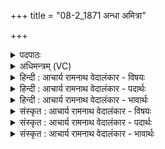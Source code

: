 +++
title = "08-2_1871 अन्धा अमित्रा"

+++
<details><summary>पदपाठः</summary>

अन्धाः꣢। अ꣣मित्राः। अ। मित्राः। भवत। अशीर्षाणः꣢। अ꣣। शीर्षाणः꣢। अ꣡ह꣢꣯यः। इ꣣व। ते꣡षा꣢꣯म्। वः꣣। अग्नि꣡नु꣢न्नानाम्। अ꣣ग्नि꣢। नु꣣न्नानाम्। इ꣡न्द्रः꣢꣯। ह꣣न्तु। व꣡रं꣢꣯वरम्। व꣡र꣢꣯म्। व꣣रम्। १८७१।
</details>

<details><summary>अधिमन्त्रम् (VC)</summary>

- संग्रामशिषः
- अप्रतिरथ ऐन्द्रः पायुर्भारद्वाजो वा
- अनुष्टुप्
- गान्धारः
</details>

<details><summary>हिन्दी : आचार्य रामनाथ वेदालंकार - विषयः</summary>

अगले मन्त्र में शत्रुओं को भर्त्सना दी जा रही है।
</details>

<details><summary>हिन्दी : आचार्य रामनाथ वेदालंकार - पदार्थः</summary>

पदार्थान्वयभाषाः -  हे (अमित्राः) आन्तरिक और बाह्य शत्रुओ ! तुम (अन्धाः) अन्धे और (अशीर्षाणः अहयः इव) फन-कटे साँपों के समान प्रभाव-रहित (भवत) हो जाओ। (अग्निनुन्नानां तेषां वः) अग्नि के समान ज्वलन्त दृढ सङ्कल्प से दूर किये हुए उन तुम शत्रुओं में से (वरं-वरम्) प्रधान-प्रधान को चुन-चुन कर (इन्द्रः) हमारा अन्तरात्मा (हन्तु) विनष्ट कर दे ॥२॥ यहाँ उपमालङ्कार है ॥२॥
</details>

<details><summary>हिन्दी : आचार्य रामनाथ वेदालंकार - भावार्थः</summary>

भावार्थभाषाः -  भयङ्कर फटाटोप दिखानेवाले विषधर भी फन कट जाने पर कुछ भी कर सकने में असमर्थ हो जाते हैं। वैसे ही प्रबल सङ्कल्प से जिनका बल हर लिया गया है,ऐसे आन्तरिक और बाह्य सब शत्रु निष्क्रिय और मृत हो जाएँ ॥२॥
</details>

<details><summary>संस्कृत : आचार्य रामनाथ वेदालंकार - विषयः</summary>

अथामित्रान् भर्त्सयति।
</details>

<details><summary>संस्कृत : आचार्य रामनाथ वेदालंकार - पदार्थः</summary>

पदार्थान्वयभाषाः -  हे (अमित्राः) आन्तरा बाह्याश्च रिपवः ! यूयम् (अन्धाः) दर्शनासमर्थाः (अशीर्षाणः अहयः इव) छिन्नफणाः सर्पा इव च प्रभावहीनाः (भवत) जायध्वम्। (अग्निनुन्नानां तेषां वाः) अग्निवत् प्रोज्ज्वलेन दृढसंकल्पेन दूरं प्रेरितानां तेषां युष्माकम् (वरं-वरम्) प्रधानं प्रधानम् अवचित्य (इन्द्रः) अन्तरात्मा (हन्तु) विनाशयतु ॥२॥ अत्रोपमालङ्कारः ॥२॥
</details>

<details><summary>संस्कृत : आचार्य रामनाथ वेदालंकार - भावार्थः</summary>

भावार्थभाषाः -  भयङ्करं फटाटोपं दर्शयन्तो विषधरा अपि छिन्नशिरस्काः सन्तो यथाऽकिञ्चित्करा भवन्ति तथैव प्रबलसंकल्पेन हृतबला आभ्यन्तरा बाह्याश्च सर्वे सपत्ना निष्क्रिया मृताश्च जायन्ताम् ॥२॥
</details>